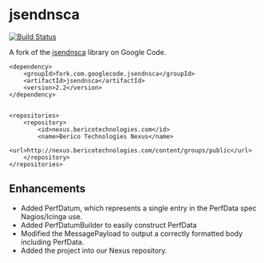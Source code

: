 # jsendnsca

[![Build Status](https://travis-ci.org/Berico-Technologies/jsendnsca.svg)](https://travis-ci.org/Berico-Technologies/jsendnsca)

A fork of the [jsendnsca](https://code.google.com/p/jsendnsca/) library on Google Code.

```
<dependency>
    <groupId>fork.com.googlecode.jsendnsca</groupId>
    <artifactId>jsendnsca</artifactId>
    <version>2.2</version>
</dependency>


<repositories>
    <repository>
        <id>nexus.bericotechnologies.com</id>
        <name>Berico Technologies Nexus</name>
        <url>http://nexus.bericotechnologies.com/content/groups/public</url>
    </repository>
</repositories>
```

## Enhancements

- Added PerfDatum, which represents a single entry in the PerfData spec Nagios/Icinga use.
- Added PerfDatumBuilder to easily construct PerfData
- Modified the MessagePayload to output a correctly formatted body including PerfData.
- Added the project into our Nexus repository.
